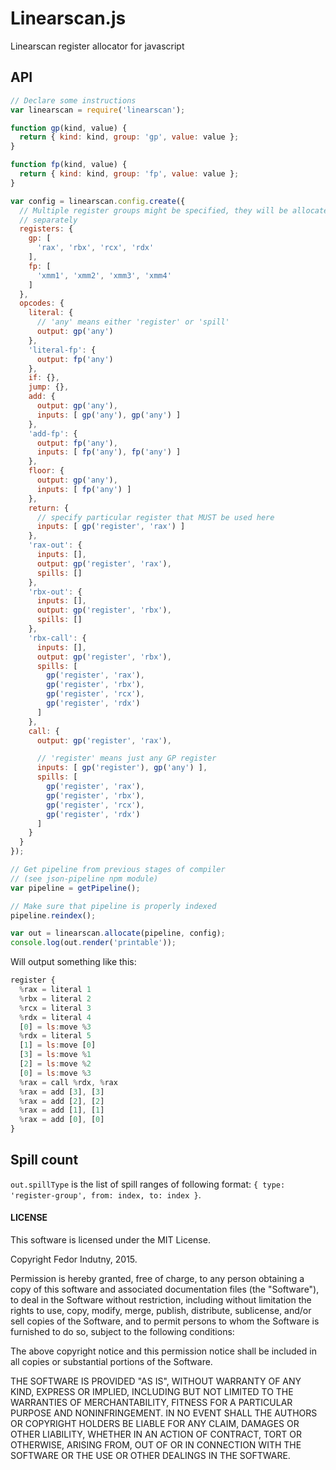 # Linearscan.js

Linearscan register allocator for javascript

## API

```javascript
// Declare some instructions
var linearscan = require('linearscan');

function gp(kind, value) {
  return { kind: kind, group: 'gp', value: value };
}

function fp(kind, value) {
  return { kind: kind, group: 'fp', value: value };
}

var config = linearscan.config.create({
  // Multiple register groups might be specified, they will be allocated
  // separately
  registers: {
    gp: [
      'rax', 'rbx', 'rcx', 'rdx'
    ],
    fp: [
      'xmm1', 'xmm2', 'xmm3', 'xmm4'
    ]
  },
  opcodes: {
    literal: {
      // 'any' means either 'register' or 'spill'
      output: gp('any')
    },
    'literal-fp': {
      output: fp('any')
    },
    if: {},
    jump: {},
    add: {
      output: gp('any'),
      inputs: [ gp('any'), gp('any') ]
    },
    'add-fp': {
      output: fp('any'),
      inputs: [ fp('any'), fp('any') ]
    },
    floor: {
      output: gp('any'),
      inputs: [ fp('any') ]
    },
    return: {
      // specify particular register that MUST be used here
      inputs: [ gp('register', 'rax') ]
    },
    'rax-out': {
      inputs: [],
      output: gp('register', 'rax'),
      spills: []
    },
    'rbx-out': {
      inputs: [],
      output: gp('register', 'rbx'),
      spills: []
    },
    'rbx-call': {
      inputs: [],
      output: gp('register', 'rbx'),
      spills: [
        gp('register', 'rax'),
        gp('register', 'rbx'),
        gp('register', 'rcx'),
        gp('register', 'rdx')
      ]
    },
    call: {
      output: gp('register', 'rax'),

      // 'register' means just any GP register
      inputs: [ gp('register'), gp('any') ],
      spills: [
        gp('register', 'rax'),
        gp('register', 'rbx'),
        gp('register', 'rcx'),
        gp('register', 'rdx')
      ]
    }
  }
});

// Get pipeline from previous stages of compiler
// (see json-pipeline npm module)
var pipeline = getPipeline();

// Make sure that pipeline is properly indexed
pipeline.reindex();

var out = linearscan.allocate(pipeline, config);
console.log(out.render('printable'));
```

Will output something like this:

```javascript
register {
  %rax = literal 1
  %rbx = literal 2
  %rcx = literal 3
  %rdx = literal 4
  [0] = ls:move %3
  %rdx = literal 5
  [1] = ls:move [0]
  [3] = ls:move %1
  [2] = ls:move %2
  [0] = ls:move %3
  %rax = call %rdx, %rax
  %rax = add [3], [3]
  %rax = add [2], [2]
  %rax = add [1], [1]
  %rax = add [0], [0]
}
```

## Spill count

`out.spillType` is the list of spill ranges of following format:
`{ type: 'register-group', from: index, to: index }`.

#### LICENSE

This software is licensed under the MIT License.

Copyright Fedor Indutny, 2015.

Permission is hereby granted, free of charge, to any person obtaining a
copy of this software and associated documentation files (the
"Software"), to deal in the Software without restriction, including
without limitation the rights to use, copy, modify, merge, publish,
distribute, sublicense, and/or sell copies of the Software, and to permit
persons to whom the Software is furnished to do so, subject to the
following conditions:

The above copyright notice and this permission notice shall be included
in all copies or substantial portions of the Software.

THE SOFTWARE IS PROVIDED "AS IS", WITHOUT WARRANTY OF ANY KIND, EXPRESS
OR IMPLIED, INCLUDING BUT NOT LIMITED TO THE WARRANTIES OF
MERCHANTABILITY, FITNESS FOR A PARTICULAR PURPOSE AND NONINFRINGEMENT. IN
NO EVENT SHALL THE AUTHORS OR COPYRIGHT HOLDERS BE LIABLE FOR ANY CLAIM,
DAMAGES OR OTHER LIABILITY, WHETHER IN AN ACTION OF CONTRACT, TORT OR
OTHERWISE, ARISING FROM, OUT OF OR IN CONNECTION WITH THE SOFTWARE OR THE
USE OR OTHER DEALINGS IN THE SOFTWARE.

